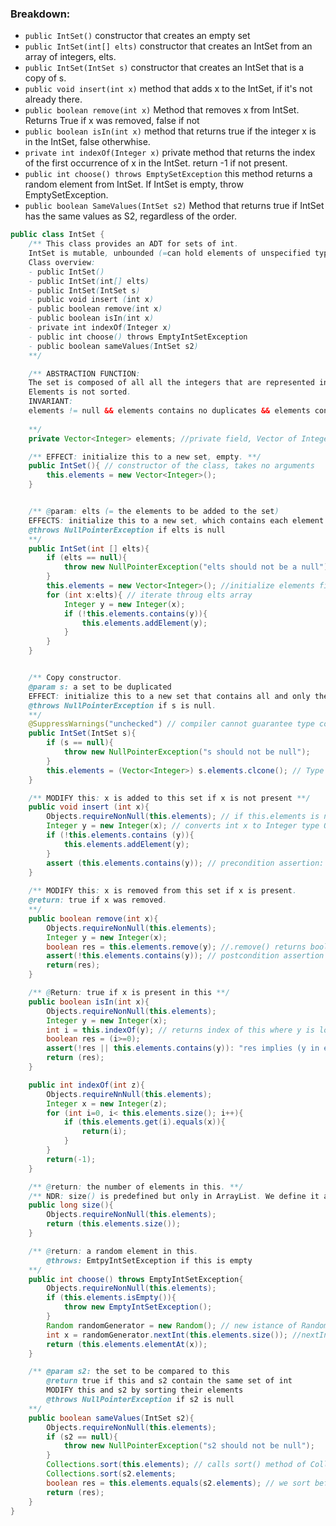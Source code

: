### Breakdown: 
- `public IntSet()` constructor that creates an empty set
- `public IntSet(int[] elts)` constructor that creates an IntSet from an array of integers, elts. 
- `public IntSet(IntSet s)` constructor that creates an IntSet that is a copy of s. 
- `public void insert(int x)` method that adds x to the IntSet, if it's not already there. 
- `public boolean remove(int x)` Method that removes x from IntSet. Returns True if x was removed, false if not
- `public boolean isIn(int x)`  method that returns true if the integer x is in the IntSet, false otherwhise. 
- `private int indexOf(Integer x)`  private method that returns the index of the first occurrence of x in the IntSet. return -1 if not present. 
- `public int choose() throws EmptySetException` this method returns a random element from IntSet. If IntSet is empty, throw EmptySetException. 
- `public boolean SameValues(IntSet s2)` Method that returns true if IntSet has the same values as S2, regardless of the order. 

```java
public class IntSet {
	/** This class provides an ADT for sets of int. 
	IntSet is mutable, unbounded (=can hold elements of unspecified type)
	Class overview: 
	- public IntSet()
	- public IntSet(int[] elts)
	- public IntSet(IntSet s)
	- public void insert (int x)
	- public boolean remove(int x)
	- public boolean isIn(int x)
	- private int indexOf(Integer x)
	- public int choose() throws EmptyIntSetException
	- public boolean sameValues(IntSet s2)
	**/

	/** ABSTRACTION FUNCTION: 
	The set is composed of all all the integers that are represented in this.elements
	Elements is not sorted. 
	INVARIANT: 
	elements != null && elements contains no duplicates && elements containes boxed int (Integer)
	
	**/
	private Vector<Integer> elements; //private field, Vector of Integer Objects.

	/** EFFECT: initialize this to a new set, empty. **/
	public IntSet(){ // constructor of the class, takes no arguments
		this.elements = new Vector<Integer>();
	}


	/** @param: elts (= the elements to be added to the set)
	EFFECTS: initialize this to a new set, which contains each element of elts. Duplicated elements are not considered
	@throws NullPointerException if elts is null 
	**/
	public IntSet(int [] elts){
		if (elts == null){
			throw new NullPointerException("elts should not be a null");
		}
		this.elements = new Vector<Integer>(); //initialize elements field to a new ampty Vector of Integer. 
		for (int x:elts){ // iterate throug elts array
			Integer y = new Integer(x); 
			if (!this.elements.contains(y)){
				this.elements.addElement(y);
			}
		}
	}


	/** Copy constructor. 
	@param s: a set to be duplicated
	EFFECT: initialize this to a new set that contains all and only the elements of s. 
	@throws NullPointerException if s is null. 
	**/
	@SuppressWarnings("unchecked") // compiler cannot guarantee type conversions are valid (unchecked type conversion) --> warnings 
	public IntSet(IntSet s){
		if (s == null){
			throw new NullPointerException("s should not be null");
		}
		this.elements = (Vector<Integer>) s.elements.clcone(); // Type casting. clone() is a predefined method. 
	}

	/** MODIFY this: x is added to this set if x is not present **/
	public void insert (int x){
		Objects.requireNonNull(this.elements); // if this.elements is null, NullPointerException is thrown
		Integer y = new Integer(x); // converts int x to Integer type Object. Necessary because elements field stores Integer Objects, not primitives. 
		if (!this.elements.contains (y)){
			this.elements.addElement(y);
		}
		assert (this.elements.contains(y)); // precondition assertion: checks if condition is true before executing some code: checks if the elements field contains the Integer Object Y after it has been added to the set. (ensures that addElement worked)
	}
	
	/** MODIFY this: x is removed from this set if x is present. 
	@return: true if x was removed. 
	**/
	public boolean remove(int x){
		Objects.requireNonNull(this.elements);
		Integer y = new Integer(x);
		boolean res = this.elements.remove(y); //.remove() returns bool true if removal was successful
		assert(!this.elements.contains(y)); // postcondition assertion 
		return(res);
	}

	/** @Return: true if x is present in this **/
	public boolean isIn(int x){
		Objects.requireNonNull(this.elements);
		Integer y = new Integer(x);
		int i = this.indexOf(y); // returns index of this where y is located. -1 if not found 
		boolean res = (i>=0);
		assert(!res || this.elements.contains(y)): "res implies (y in elements)";
		return (res);
	}

	public int indexOf(int z){
		Objects.requireNnNull(this.elements);
		Integer x = new Integer(z);
		for (int i=0, i< this.elements.size(); i++){
			if (this.elements.get(i).equals(x)){
				return(i);
			}
		}
		return(-1);
	}

	/** @return: the number of elements in this. **/
	/** NDR: size() is predefined but only in ArrayList. We define it again here.**/
	public long size(){
		Objects.requireNonNull(this.elements);
		return (this.elements.size());
	}

	/** @return: a random element in this.
		@throws: EmtpyIntSetException if this is empty
	**/
	public int choose() throws EmptyIntSetException{
		Objects.requireNonNull(this.elements);
		if (this.elements.isEmpty()){
			throw new EmptyIntSetException();
		}
		Random randomGenerator = new Random(); // new istance of Random class, used to create random numbers
		int x = randomGenerator.nextInt(this.elements.size()); //nextInt is a method of Random class. Generates a random int from 0 to this.elements.size
		return (this.elements.elementAt(x));
	}

	/** @param s2: the set to be compared to this
		@return true if this and s2 contain the same set of int 
		MODIFY this and s2 by sorting their elements
		@throws NullPointerException if s2 is null
	**/
	public boolean sameValues(IntSet s2){
		Objects.requireNonNull(this.elements);
		if (s2 == null){
			throw new NullPointerException("s2 should not be null");
		}
		Collections.sort(this.elements); // calls sort() method of Collection class, utility class in Java Collections Framework. 
		Collections.sort(s2.elements;
		boolean res = this.elements.equals(s2.elements); // we sort before because equals() is sensitive to the order of the elements. C
		return (res);
	}
}

```